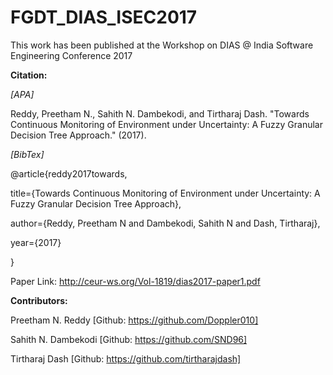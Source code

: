 # FGDT_DIAS_ISEC2017

This work has been published at the Workshop on DIAS @ India Software Engineering Conference 2017

**Citation:**

*[APA]*

Reddy, Preetham N., Sahith N. Dambekodi, and Tirtharaj Dash. "Towards Continuous Monitoring of Environment under Uncertainty: A Fuzzy Granular Decision Tree Approach." (2017).

*[BibTex]*

@article{reddy2017towards,

  title={Towards Continuous Monitoring of Environment under Uncertainty: A Fuzzy Granular Decision Tree Approach},
  
  author={Reddy, Preetham N and Dambekodi, Sahith N and Dash, Tirtharaj},
  
  year={2017}
  
}

Paper Link: http://ceur-ws.org/Vol-1819/dias2017-paper1.pdf

**Contributors:**

Preetham N. Reddy [Github: https://github.com/Doppler010]

Sahith N. Dambekodi [Github: https://github.com/SND96]

Tirtharaj Dash [Github: https://github.com/tirtharajdash]
